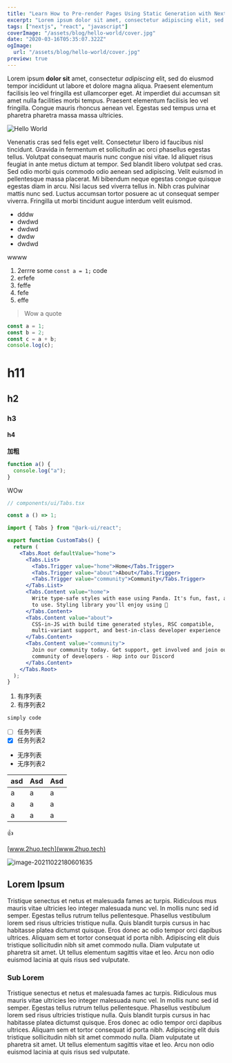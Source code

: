 ```yaml
---
title: "Learn How to Pre-render Pages Using Static Generation with Next.js"
excerpt: "Lorem ipsum dolor sit amet, consectetur adipiscing elit, sed do eiusmod tempor incididunt ut labore et dolore magna aliqua. Praesent elementum facilisis leo vel fringilla est ullamcorper eget. At imperdiet dui accumsan sit amet nulla facilities morbi tempus."
tags: ["nextjs", "react", "javascript"]
coverImage: "/assets/blog/hello-world/cover.jpg"
date: "2020-03-16T05:35:07.322Z"
ogImage:
  url: "/assets/blog/hello-world/cover.jpg"
preview: true
---
```


Lorem ipsum **dolor sit** amet, consectetur _adipiscing_ elit, sed do eiusmod tempor incididunt ut labore et dolore magna aliqua. Praesent elementum facilisis leo vel fringilla est ullamcorper eget. At imperdiet dui accumsan sit amet nulla facilities morbi tempus. Praesent elementum facilisis leo vel fringilla. Congue mauris rhoncus aenean vel. Egestas sed tempus urna et pharetra pharetra massa massa ultricies.

![Hello World](https://www.adebayosegun.com/_next/image?url=%2Fstatic%2Fimages%2Fchakra-ark-panda.png&w=3840&q=75)

Venenatis cras sed felis eget velit. Consectetur libero id faucibus nisl tincidunt. Gravida in fermentum et sollicitudin ac orci phasellus egestas tellus. Volutpat consequat mauris nunc congue nisi vitae. Id aliquet risus feugiat in ante metus dictum at tempor. Sed blandit libero volutpat sed cras. Sed odio morbi quis commodo odio aenean sed adipiscing. Velit euismod in pellentesque massa placerat. Mi bibendum neque egestas congue quisque egestas diam in arcu. Nisi lacus sed viverra tellus in. Nibh cras pulvinar mattis nunc sed. Luctus accumsan tortor posuere ac ut consequat semper viverra. Fringilla ut morbi tincidunt augue interdum velit euismod.

- dddw
- dwdwd
- dwdwd
- dwdw
- dwdwd

wwww

1. 2errre some `const a = 1;` code
2. erfefe
3. feffe
4. fefe
5. effe

> Wow a quote

```js
const a = 1;
const b = 2;
const c = a + b;
console.log(c);
```

# h11

## h2

### h3

#### h4

**加粗**

```js
function a() {
  console.log("a");
}
```

WOw

```jsx
// components/ui/Tabs.tsx

const a () => 1;

import { Tabs } from "@ark-ui/react";

export function CustomTabs() {
  return (
    <Tabs.Root defaultValue="home">
      <Tabs.List>
        <Tabs.Trigger value="home">Home</Tabs.Trigger>
        <Tabs.Trigger value="about">About</Tabs.Trigger>
        <Tabs.Trigger value="community">Community</Tabs.Trigger>
      </Tabs.List>
      <Tabs.Content value="home">
        Write type-safe styles with ease using Panda. It's fun, fast, and easy
        to use. Styling library you'll enjoy using 🐼
      </Tabs.Content>
      <Tabs.Content value="about">
        CSS-in-JS with build time generated styles, RSC compatible,
        multi-variant support, and best-in-class developer experience
      </Tabs.Content>
      <Tabs.Content value="community">
        Join our community today. Get support, get involved and join our
        community of developers - Hop into our Discord
      </Tabs.Content>
    </Tabs.Root>
  );
}
```

1. 有序列表
2. 有序列表2

`simply code`

- [ ] 任务列表
- [x] 任务列表2

- 无序列表
- 无序列表2

| asd | Asd | Asd |
| --- | --- | --- |
| a   | a   | a   |
| a   | a   | a   |
| a   | a   | a   |

:+1:

[www.2huo.tech](www.2huo.tech)

![image-20211022180601635](https://lx-1259807090.cos.ap-guangzhou.myqcloud.com/blog/image-20211022180601635.png)

## Lorem Ipsum

Tristique senectus et netus et malesuada fames ac turpis. Ridiculous mus mauris vitae ultricies leo integer malesuada nunc vel. In mollis nunc sed id semper. Egestas tellus rutrum tellus pellentesque. Phasellus vestibulum lorem sed risus ultricies tristique nulla. Quis blandit turpis cursus in hac habitasse platea dictumst quisque. Eros donec ac odio tempor orci dapibus ultrices. Aliquam sem et tortor consequat id porta nibh. Adipiscing elit duis tristique sollicitudin nibh sit amet commodo nulla. Diam vulputate ut pharetra sit amet. Ut tellus elementum sagittis vitae et leo. Arcu non odio euismod lacinia at quis risus sed vulputate.

### Sub Lorem

Tristique senectus et netus et malesuada fames ac turpis. Ridiculous mus mauris vitae ultricies leo integer malesuada nunc vel. In mollis nunc sed id semper. Egestas tellus rutrum tellus pellentesque. Phasellus vestibulum lorem sed risus ultricies tristique nulla. Quis blandit turpis cursus in hac habitasse platea dictumst quisque. Eros donec ac odio tempor orci dapibus ultrices. Aliquam sem et tortor consequat id porta nibh. Adipiscing elit duis tristique sollicitudin nibh sit amet commodo nulla. Diam vulputate ut pharetra sit amet. Ut tellus elementum sagittis vitae et leo. Arcu non odio euismod lacinia at quis risus sed vulputate.
